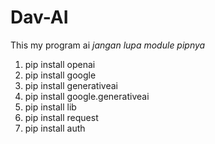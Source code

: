 # Dav-AI
This my program ai
_jangan lupa module pipnya_
1. pip install openai
2. pip install google
3. pip install generativeai
4. pip install google.generativeai
5. pip install lib
6. pip install request
7. pip install auth

